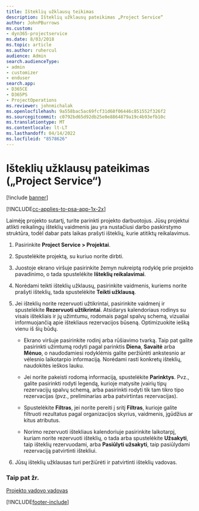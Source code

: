 ```yaml
---
title: Išteklių užklausų teikimas
description: Išteklių užklausų pateikimas „Project Service“
author: JohnPBurrows
ms.custom:
- dyn365-projectservice
ms.date: 8/03/2018
ms.topic: article
ms.author: ruhercul
audience: Admin
search.audienceType:
- admin
- customizer
- enduser
search.app:
- D365CE
- D365PS
- ProjectOperations
ms.reviewer: johnmichalak
ms.openlocfilehash: 9a558bac5ac69fcf31d68f06446c851552f326f2
ms.sourcegitcommit: c0792bd65d92db25e0e8864879a19c4b93efb10c
ms.translationtype: MT
ms.contentlocale: lt-LT
ms.lasthandoff: 04/14/2022
ms.locfileid: "8578626"
---
```

# <a name="submit-resource-requests-project-service"></a>Išteklių užklausų pateikimas („Project Service“)

[!include [banner](../includes/psa-now-project-operations.md)]

[!INCLUDE[cc-applies-to-psa-app-1x-2x](../includes/cc-applies-to-psa-app-1x-2x.md)]

Laimėję projekto sutartį, turite parinkti projekto darbuotojus. Jūsų projektui atlikti reikalingų išteklių vaidmenis jau yra nustačiusi darbo paskirstymo struktūra, todėl dabar pats laikas prašyti išteklių, kurie atitiktų reikalavimus.  
  
1.  Pasirinkite **Project Service > Projektai**.  
  
2.  Spustelėkite projektą, su kuriuo norite dirbti.  
  
3.  Juostoje ekrano viršuje pasirinkite žemyn nukreiptą rodyklę prie projekto pavadinimo, o tada spustelėkite **Išteklių reikalavimai**.  
  
4.  Norėdami teikti išteklių užklausų, pasirinkite vaidmenis, kuriems norite prašyti išteklių, tada spustelėkite **Teikti užklausą**.  
  
5.  Jei išteklių norite rezervuoti užtikrintai, pasirinkite vaidmenį ir spustelėkite **Rezervuoti užtikrintai**. Atsidarys kalendoriaus rodinys su visais ištekliais ir jų užimtumu, rodomais pagal spalvų schemą, vizualiai informuojančią apie ištekliaus rezervacijos būseną. Optimizuokite iešką vienu iš šių būdų.  
  
    -   Ekrano viršuje pasirinkite rodinį arba rūšiavimo tvarką. Taip pat galite pasirinkti užimtumą rodyti pagal parinktis **Diena**, **Savaitė** arba **Mėnuo**, o naudodamiesi rodyklėmis galite peržiūrėti ankstesnio ar vėlesnio laikotarpio informaciją. Norėdami rasti konkretų išteklių, naudokitės ieškos lauku.  
  
    -   Jei norite pakeisti rodomą informaciją, spustelėkite **Parinktys**. Pvz., galite pasirinkti rodyti legendą, kurioje matysite įvairių tipų rezervacijų spalvų schemą, arba pasirinkti rodyti tik tam tikro tipo rezervacijas (pvz., preliminarias arba patvirtintas rezervacijas).  
  
    -   Spustelėkite **Filtras**, jei norite pereiti į sritį **Filtras**, kurioje galite filtruoti rezultatus pagal organizacijos skyrius, vaidmenis, įgūdžius ar kitus atributus.  
  
    -   Norimo rezervuoti ištekliaus kalendoriuje pasirinkite laikotarpį, kuriam norite rezervuoti išteklių, o tada arba spustelėkite **Užsakyti**, taip išteklių rezervuodami, arba **Pasiūlyti užsakyti**, taip pasiūlydami rezervaciją patvirtinti ištekliui.  
  
6.  Jūsų išteklių užklausas turi peržiūrėti ir patvirtinti išteklių vadovas.  
  
### <a name="see-also"></a>Taip pat žr.  
 [Projekto vadovo vadovas](../psa/project-manager-guide.md)


[!INCLUDE[footer-include](../includes/footer-banner.md)]
